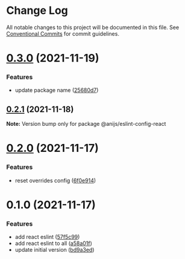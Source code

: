 # Change Log

All notable changes to this project will be documented in this file.
See [Conventional Commits](https://conventionalcommits.org) for commit guidelines.

# [0.3.0](https://github.com/anijs6/eslint-config/compare/@anijs/eslint-config-react@0.2.1...@anijs/eslint-config-react@0.3.0) (2021-11-19)


### Features

* update package name ([25680d7](https://github.com/anijs6/eslint-config/commit/25680d704e6af0f9fa2913c8e2bb38318bb12666))





## [0.2.1](https://github.com/anijs6/eslint-config/compare/@anijs/eslint-config-react@0.2.0...@anijs/eslint-config-react@0.2.1) (2021-11-18)

**Note:** Version bump only for package @anijs/eslint-config-react





# [0.2.0](https://github.com/anijs6/eslint-config/compare/@anijs/eslint-config-react@0.1.0...@anijs/eslint-config-react@0.2.0) (2021-11-17)


### Features

* reset overrides config ([6f0e914](https://github.com/anijs6/eslint-config/commit/6f0e91434e4f6707c750bc23476400ac368f25e0))





# 0.1.0 (2021-11-17)


### Features

* add react eslint ([57f5c99](https://github.com/anijs6/eslint-config/commit/57f5c998839df7f299cd279a0c6c970aef65180d))
* add react eslint to all ([a58a01f](https://github.com/anijs6/eslint-config/commit/a58a01f7b8c41cd9294811bb6af0db9a6b462659))
* update initial version ([bd9a3ed](https://github.com/anijs6/eslint-config/commit/bd9a3ed17182e479705fcabfa59594e20a7d2258))
